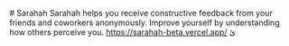 #   S a r a h a h
Sarahah helps you receive constructive feedback from your friends and coworkers anonymously. Improve yourself by understanding how others perceive you.
 https://sarahah-beta.vercel.app/
ئ
